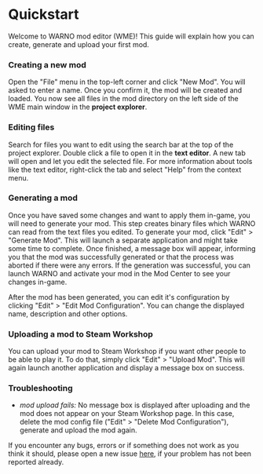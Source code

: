 # Quickstart

Welcome to WARNO mod editor (WME)! This guide will explain how you can create, generate and upload your first mod.

### Creating a new mod

Open the "File" menu in the top-left corner and click "New Mod". You will asked to enter a name. Once you confirm it, the mod will be created and loaded. You now see all files in the mod directory on the left side of the WME main window in the **project explorer**.

### Editing files

Search for files you want to edit using the search bar at the top of the project explorer. Double click a file to open it in the **text editor**. A new tab will open and let you edit the selected file. For more information about tools like the text editor, right-click the tab and select "Help" from the context menu.

### Generating a mod

Once you have saved some changes and want to apply them in-game, you will need to generate your mod. This step creates binary files which WARNO can read from the text files you edited. To generate your mod, click "Edit" > "Generate Mod". This will launch a separate application and might take some time to complete. Once finished, a message box will appear, informing you that the mod was successfully generated or that the process was aborted if there were any errors. If the generation was successful, you can launch WARNO and activate your mod in the Mod Center to see your changes in-game.

After the mod has been generated, you can edit it's configuration by clicking "Edit" > "Edit Mod Configuration". You can change the displayed name, description and other options.

### Uploading a mod to Steam Workshop

You can upload your mod to Steam Workshop if you want other people to be able to play it. To do that, simply click "Edit" > "Upload Mod". This will again launch another application and display a message box on success.

### Troubleshooting

- *mod upload fails:* No message box is displayed after uploading and the mod does not appear on your Steam Workshop page. In this case, delete the mod config file ("Edit" > "Delete Mod Configuration"), generate and upload the mod again.

If you encounter any bugs, errors or if something does not work as you think it should, please open a new issue [here](https://github.com/Jonitr0/WarnoModEditor/issues), if your problem has not been reported already.